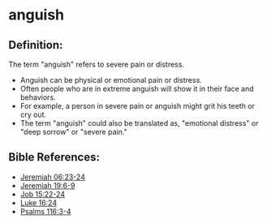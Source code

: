 # anguish #

## Definition: ##

The term "anguish" refers to severe pain or distress. 

* Anguish can be physical or emotional pain or distress.
* Often people who are in extreme anguish will show it in their face and behaviors.
* For example, a person in severe pain or anguish might grit his teeth or cry out.
* The term "anguish" could also be translated as, "emotional distress" or "deep sorrow" or "severe pain."
 

## Bible References: ##

* [Jeremiah 06:23-24](https://door43.org/en/bible/notes/jer/06/23)
* [Jeremiah 19:6-9](https://door43.org/en/bible/notes/jer/19/06)
* [Job 15:22-24](https://door43.org/en/bible/notes/job/15/22)
* [Luke 16:24](https://door43.org/en/bible/notes/luk/16/24)
* [Psalms 116:3-4](https://door43.org/en/bible/notes/psa/116/003)

